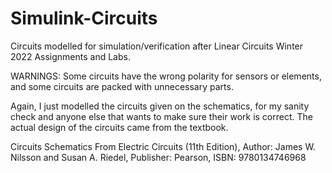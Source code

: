 ﻿# Simulink-Circuits

Circuits modelled for simulation/verification after Linear Circuits Winter 2022 Assignments and Labs.

WARNINGS: Some circuits have the wrong polarity for sensors or elements, and some circuits are packed with unnecessary parts.

Again, I just modelled the circuits given on the schematics, for my sanity check and anyone else that wants to make sure their work is correct. The actual design of the circuits came from the textbook.

Circuits Schematics From Electric Circuits (11th Edition), Author: James W. Nilsson and Susan A. Riedel, Publisher: Pearson, ISBN: 9780134746968
